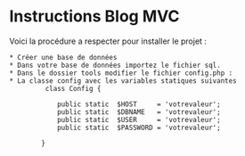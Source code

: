 # Instructions Blog MVC

Voici la procédure a respecter pour installer le projet : 

    * Créer une base de données 
    * Dans votre base de données importez le fichier sql.
    * Dans le dossier tools modifier le fichier config.php :
    * La classe config avec les variables statiques suivantes 
             class Config {
            
                public static  $HOST     = 'votrevaleur';
                public static  $DBNAME   = 'votrevaleur';
                public static  $USER     = 'votrevaleur';
                public static  $PASSWORD = 'votrevaleur';
            
            }
    